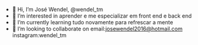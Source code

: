 - 👋 Hi, I’m  José Wendel, @wendel_tm
- 👀 I’m interested in  aprender e me especializar em front end e back end
- 🌱 I’m currently learning tudo novamente para refrescar a mente
- 💞️ I’m looking to collaborate on email:josewendel2016@hotmail.com  instagram:wendel_tm 
<!---
wendeltm/wendeltm is a ✨ special ✨ repository because its `README.md` (this file) appears on your GitHub profile.
You can click the Preview link to take a look at your changes.
--->
